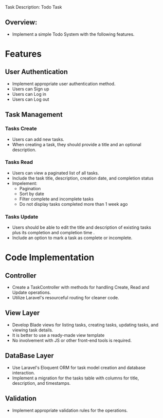 Task Description: Todo Task
## Overview:
-   Implement a simple Todo System with the following features.
# Features
## User Authentication
-   Implement appropriate user authentication method.
-   Users can Sign up
-   Users can Log in
-   Users can Log out

## Task Management
### Tasks Create
-   Users can add new tasks.
-   When creating a task, they should provide a title and an optional description.

### Tasks Read
-   Users can view a paginated list of all tasks.
-   Include the task title, description, creation date, and completion status
-   Impelement:
    -   Pagination
    -   Sort by date
    -   Filter complete and incomplete tasks
    -   Do not display tasks completed more than 1 week ago

### Tasks Update
-   Users should be able to edit the title and description of existing tasks plus its completion and completion time .
-   Include an option to mark a task as complete or incomplete.

# Code Implementation
## Controller
-   Create a TaskController with methods for handling Create, Read and Update operations.
-   Utilize Laravel's resourceful routing for cleaner code.

## View Layer
-   Develop Blade views for listing tasks, creating tasks, updating tasks, and viewing task details.
-   It is better to use a ready-made view template
-   No involvement with JS or other front-end tools is required.

## DataBase Layer
-   Use Laravel's Eloquent ORM for task model creation and database interaction.
-   Implement a migration for the tasks table with columns for title, description, and timestamps.

## Validation
-   Implement appropriate validation rules for the operations.
